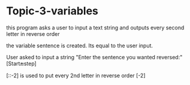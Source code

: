 # Topic-3-variables
this program asks a user to input a text string and outputs every second letter in reverse order

the variable sentence is created. Its equal to the user input.

User asked to input a string "Enter the sentence you wanted reversed:"
[Start:end:step]

[::-2] is used to put every 2nd letter in reverse order [-2]
